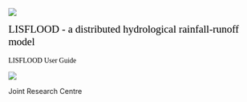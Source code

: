 

![](./media/image2.png)

<span style="color:black; font-family:Georgia; font-size:1.5em;">LISFLOOD - a distributed hydrological rainfall-runoff model</span>
<br>
<br>
<span style="color:black; font-family:Georgia; font-size:1em;">LISFLOOD User Guide</span>

![](./media/image6-frontpage.png)

Joint Research Centre
